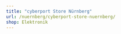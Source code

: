 ```yaml
---
title: "cyberport Store Nürnberg"
url: /nuernberg/cyberport-store-nuernberg/
shop: Elektronik
---
```

